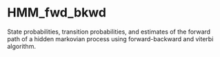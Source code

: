 # HMM_fwd_bkwd
State probabilities, transition probabilities, and estimates of the forward path of a hidden markovian process using forward-backward and viterbi algorithm.

